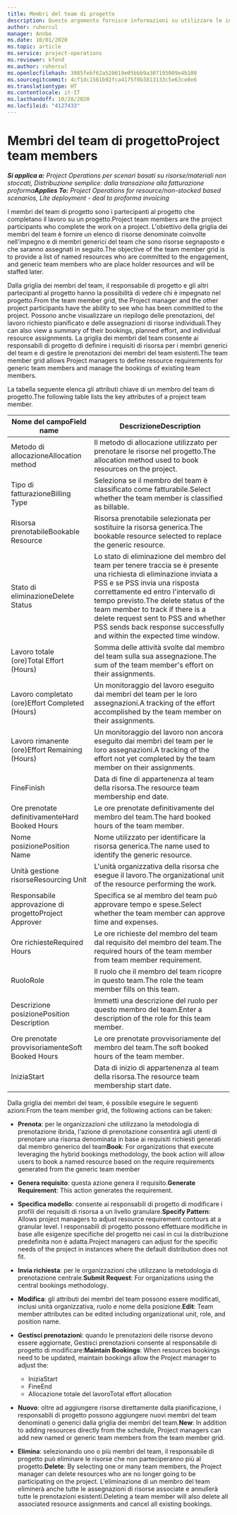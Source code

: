 ```yaml
---
title: Membri del team di progetto
description: Questo argomento fornisce informazioni su utilizzare le informazioni, gli attributi e la pianificazione dei membri del team di progetto.
author: ruhercul
manager: Annbe
ms.date: 10/01/2020
ms.topic: article
ms.service: project-operations
ms.reviewer: kfend
ms.author: ruhercul
ms.openlocfilehash: 3985febf62a520619e05bbb9a307195009e4b100
ms.sourcegitcommit: 4cf1dc1561b92fca4175f0b3813133c5e63ce8e6
ms.translationtype: HT
ms.contentlocale: it-IT
ms.lasthandoff: 10/28/2020
ms.locfileid: "4127433"
---
```

# <a name="project-team-members"></a><span data-ttu-id="707b5-103">Membri del team di progetto</span><span class="sxs-lookup"><span data-stu-id="707b5-103">Project team members</span></span>

<span data-ttu-id="707b5-104">_**Si applica a:** Project Operations per scenari basati su risorse/materiali non stoccati, Distribuzione semplice: dalla transazione alla fatturazione proforma_</span><span class="sxs-lookup"><span data-stu-id="707b5-104">_**Applies To:** Project Operations for resource/non-stocked based scenarios, Lite deployment - deal to proforma invoicing_</span></span>

<span data-ttu-id="707b5-105">I membri del team di progetto sono i partecipanti al progetto che completano il lavoro su un progetto.</span><span class="sxs-lookup"><span data-stu-id="707b5-105">Project team members are the project participants who complete the work on a project.</span></span> <span data-ttu-id="707b5-106">L'obiettivo della griglia dei membri del team è fornire un elenco di risorse denominate coinvolte nell'impegno e di membri generici del team che sono risorse segnaposto e che saranno assegnati in seguito.</span><span class="sxs-lookup"><span data-stu-id="707b5-106">The objective of the team member grid is to provide a list of named resources who are committed to the engagement, and generic team members who are place holder resources and will be staffed later.</span></span>

<span data-ttu-id="707b5-107">Dalla griglia dei membri del team, il responsabile di progetto e gli altri partecipanti al progetto hanno la possibilità di vedere chi è impegnato nel progetto.</span><span class="sxs-lookup"><span data-stu-id="707b5-107">From the team member grid, the Project manager and the other project participants have the ability to see who has been committed to the project.</span></span> <span data-ttu-id="707b5-108">Possono anche visualizzare un riepilogo delle prenotazioni, del lavoro richiesto pianificato e delle assegnazioni di risorse individuali.</span><span class="sxs-lookup"><span data-stu-id="707b5-108">They can also view a summary of their bookings, planned effort, and individual resource assignments.</span></span> <span data-ttu-id="707b5-109">La griglia dei membri del team consente ai responsabili di progetto di definire i requisiti di risorsa per i membri generici del team e di gestire le prenotazioni dei membri del team esistenti.</span><span class="sxs-lookup"><span data-stu-id="707b5-109">The team member grid allows Project managers to define resource requirements for generic team members and manage the bookings of existing team members.</span></span>

<span data-ttu-id="707b5-110">La tabella seguente elenca gli attributi chiave di un membro del team di progetto.</span><span class="sxs-lookup"><span data-stu-id="707b5-110">The following table lists the key attributes of a project team member.</span></span>

| <span data-ttu-id="707b5-111">Nome del campo</span><span class="sxs-lookup"><span data-stu-id="707b5-111">Field name</span></span>          | <span data-ttu-id="707b5-112">Descrizione</span><span class="sxs-lookup"><span data-stu-id="707b5-112">Description</span></span>                                                                                                                                                                  |
|--------------------------|-----------------------------------------------------------------------------------------------------------------------------------------------------------------------------------|
| <span data-ttu-id="707b5-113">Metodo di allocazione</span><span class="sxs-lookup"><span data-stu-id="707b5-113">Allocation method</span></span>        | <span data-ttu-id="707b5-114">Il metodo di allocazione utilizzato per prenotare le risorse nel progetto.</span><span class="sxs-lookup"><span data-stu-id="707b5-114">The allocation method used to book resources on the project.</span></span>                                                                         |
| <span data-ttu-id="707b5-115">Tipo di fatturazione</span><span class="sxs-lookup"><span data-stu-id="707b5-115">Billing Type</span></span>             | <span data-ttu-id="707b5-116">Seleziona se il membro del team è classificato come fatturabile.</span><span class="sxs-lookup"><span data-stu-id="707b5-116">Select whether the team member is classified as billable.</span></span>                                                                                                                                       |
| <span data-ttu-id="707b5-117">Risorsa prenotabile</span><span class="sxs-lookup"><span data-stu-id="707b5-117">Bookable Resource</span></span>        | <span data-ttu-id="707b5-118">Risorsa prenotabile selezionata per sostituire la risorsa generica.</span><span class="sxs-lookup"><span data-stu-id="707b5-118">The bookable resource selected to replace the generic resource.</span></span>                                                                                                                   |
| <span data-ttu-id="707b5-119">Stato di eliminazione</span><span class="sxs-lookup"><span data-stu-id="707b5-119">Delete Status</span></span>            | <span data-ttu-id="707b5-120">Lo stato di eliminazione del membro del team per tenere traccia se è presente una richiesta di eliminazione inviata a PSS e se PSS invia una risposta correttamente ed entro l'intervallo di tempo previsto.</span><span class="sxs-lookup"><span data-stu-id="707b5-120">The delete status of the team member to track if there is a delete request sent to PSS and whether PSS sends back response successfully and within the expected time window.</span></span> |
| <span data-ttu-id="707b5-121">Lavoro totale (ore)</span><span class="sxs-lookup"><span data-stu-id="707b5-121">Total Effort (Hours)</span></span>     | <span data-ttu-id="707b5-122">Somma delle attività svolte dal membro del team sulla sua assegnazione.</span><span class="sxs-lookup"><span data-stu-id="707b5-122">The sum of the team member's effort on their assignments.</span></span>                                                                                                                         |
| <span data-ttu-id="707b5-123">Lavoro completato (ore)</span><span class="sxs-lookup"><span data-stu-id="707b5-123">Effort Completed (Hours)</span></span> | <span data-ttu-id="707b5-124">Un monitoraggio del lavoro eseguito dai membri del team per le loro assegnazioni.</span><span class="sxs-lookup"><span data-stu-id="707b5-124">A tracking of the effort accomplished by the team member on their assignments.</span></span>                                                                                           |
| <span data-ttu-id="707b5-125">Lavoro rimanente (ore)</span><span class="sxs-lookup"><span data-stu-id="707b5-125">Effort Remaining (Hours)</span></span> | <span data-ttu-id="707b5-126">Un monitoraggio del lavoro non ancora eseguito dai membri del team per le loro assegnazioni.</span><span class="sxs-lookup"><span data-stu-id="707b5-126">A tracking of the effort not yet completed by the team member on their assignments.</span></span>                                                                                    |
| <span data-ttu-id="707b5-127">Fine</span><span class="sxs-lookup"><span data-stu-id="707b5-127">Finish</span></span>                   | <span data-ttu-id="707b5-128">Data di fine di appartenenza al team della risorsa.</span><span class="sxs-lookup"><span data-stu-id="707b5-128">The resource team membership end date.</span></span>                                                                                                                                            |
| <span data-ttu-id="707b5-129">Ore prenotate definitivamente</span><span class="sxs-lookup"><span data-stu-id="707b5-129">Hard Booked Hours</span></span>        | <span data-ttu-id="707b5-130">Le ore prenotate definitivamente del membro del team.</span><span class="sxs-lookup"><span data-stu-id="707b5-130">The hard booked hours of the team member.</span></span>                                                                                                                                                                |
| <span data-ttu-id="707b5-131">Nome posizione</span><span class="sxs-lookup"><span data-stu-id="707b5-131">Position Name</span></span>            | <span data-ttu-id="707b5-132">Nome utilizzato per identificare la risorsa generica.</span><span class="sxs-lookup"><span data-stu-id="707b5-132">The name used to identify the generic resource.</span></span>                                                                                                                                   |
| <span data-ttu-id="707b5-133">Unità gestione risorse</span><span class="sxs-lookup"><span data-stu-id="707b5-133">Resourcing Unit</span></span>          | <span data-ttu-id="707b5-134">L'unità organizzativa della risorsa che esegue il lavoro.</span><span class="sxs-lookup"><span data-stu-id="707b5-134">The organizational unit of the resource performing the work.</span></span>                                                                                                                      |
| <span data-ttu-id="707b5-135">Responsabile approvazione di progetto</span><span class="sxs-lookup"><span data-stu-id="707b5-135">Project Approver</span></span>         | <span data-ttu-id="707b5-136">Specifica se al membro del team può approvare tempo e spese.</span><span class="sxs-lookup"><span data-stu-id="707b5-136">Select whether the team member can approve time and expenses.</span></span>                                                                                                                     |
| <span data-ttu-id="707b5-137">Ore richieste</span><span class="sxs-lookup"><span data-stu-id="707b5-137">Required Hours</span></span>           | <span data-ttu-id="707b5-138">Le ore richieste del membro del team dal requisito del membro del team.</span><span class="sxs-lookup"><span data-stu-id="707b5-138">The required hours of the team member from team member requirement.</span></span>                                                                                                                       |
| <span data-ttu-id="707b5-139">Ruolo</span><span class="sxs-lookup"><span data-stu-id="707b5-139">Role</span></span>                     | <span data-ttu-id="707b5-140">Il ruolo che il membro del team ricopre in questo team.</span><span class="sxs-lookup"><span data-stu-id="707b5-140">The role the team member fills on this team.</span></span>                                                                                                                                |
| <span data-ttu-id="707b5-141">Descrizione posizione</span><span class="sxs-lookup"><span data-stu-id="707b5-141">Position Description</span></span>     | <span data-ttu-id="707b5-142">Immetti una descrizione del ruolo per questo membro del team.</span><span class="sxs-lookup"><span data-stu-id="707b5-142">Enter a description of the role for this team member.</span></span>                                                                                                                             |
| <span data-ttu-id="707b5-143">Ore prenotate provvisoriamente</span><span class="sxs-lookup"><span data-stu-id="707b5-143">Soft Booked Hours</span></span>        | <span data-ttu-id="707b5-144">Le ore prenotate provvisoriamente del membro del team.</span><span class="sxs-lookup"><span data-stu-id="707b5-144">The soft booked hours of the team member.</span></span>                                                                                                                                                                 |
| <span data-ttu-id="707b5-145">Inizia</span><span class="sxs-lookup"><span data-stu-id="707b5-145">Start</span></span>                    | <span data-ttu-id="707b5-146">Data di inizio di appartenenza al team della risorsa.</span><span class="sxs-lookup"><span data-stu-id="707b5-146">The resource team membership start date.</span></span>                                                                                                                                          |

<span data-ttu-id="707b5-147">Dalla griglia dei membri del team, è possibile eseguire le seguenti azioni:</span><span class="sxs-lookup"><span data-stu-id="707b5-147">From the team member grid, the following actions can be taken:</span></span>

- <span data-ttu-id="707b5-148">**Prenota**: per le organizzazioni che utilizzano la metodologia di prenotazione ibrida, l'azione di prenotazione consentirà agli utenti di prenotare una risorsa denominata in base ai requisiti richiesti generati dal membro generico del team</span><span class="sxs-lookup"><span data-stu-id="707b5-148">**Book**: For organizations that execute leveraging the hybrid bookings methodology, the book action will allow users to book a named resource based on the require requirements generated from the generic team member</span></span>
- <span data-ttu-id="707b5-149">**Genera requisito**: questa azione genera il requisito.</span><span class="sxs-lookup"><span data-stu-id="707b5-149">**Generate Requirement**: This action generates the requirement.</span></span>
- <span data-ttu-id="707b5-150">**Specifica modello**: consente ai responsabili di progetto di modificare i profili dei requisiti di risorsa a un livello granulare.</span><span class="sxs-lookup"><span data-stu-id="707b5-150">**Specify Pattern**: Allows project managers to adjust resource requirement contours at a granular level.</span></span> <span data-ttu-id="707b5-151">I responsabili di progetto possono effettuare modifiche in base alle esigenze specifiche del progetto nei casi in cui la distribuzione predefinita non è adatta.</span><span class="sxs-lookup"><span data-stu-id="707b5-151">Project managers can adjust for the specific needs of the project in instances where the default distribution does not fit.</span></span>
- <span data-ttu-id="707b5-152">**Invia richiesta**: per le organizzazioni che utilizzano la metodologia di prenotazione centrale.</span><span class="sxs-lookup"><span data-stu-id="707b5-152">**Submit Request**: For organizations using the central bookings methodology.</span></span>
- <span data-ttu-id="707b5-153">**Modifica**: gli attributi dei membri del team possono essere modificati, inclusi unità organizzativa, ruolo e nome della posizione.</span><span class="sxs-lookup"><span data-stu-id="707b5-153">**Edit**: Team member attributes can be edited including organizational unit, role, and position name.</span></span>
- <span data-ttu-id="707b5-154">**Gestisci prenotazioni**: quando le prenotazioni delle risorse devono essere aggiornate, Gestisci prenotazioni consente al responsabile di progetto di modificare:</span><span class="sxs-lookup"><span data-stu-id="707b5-154">**Maintain Bookings**: When resources bookings need to be updated, maintain bookings allow the Project manager to adjust the:</span></span>

    - <span data-ttu-id="707b5-155">Inizia</span><span class="sxs-lookup"><span data-stu-id="707b5-155">Start</span></span>
    - <span data-ttu-id="707b5-156">Fine</span><span class="sxs-lookup"><span data-stu-id="707b5-156">End</span></span>
    - <span data-ttu-id="707b5-157">Allocazione totale del lavoro</span><span class="sxs-lookup"><span data-stu-id="707b5-157">Total effort allocation</span></span>

- <span data-ttu-id="707b5-158">**Nuovo**: oltre ad aggiungere risorse direttamente dalla pianificazione, i responsabili di progetto possono aggiungere nuovi membri del team denominati o generici dalla griglia dei membri del team.</span><span class="sxs-lookup"><span data-stu-id="707b5-158">**New**: In addition to adding resources directly from the schedule, Project managers can add new named or generic team members from the team member grid.</span></span>
- <span data-ttu-id="707b5-159">**Elimina**: selezionando uno o più membri del team, il responsabile di progetto può eliminare le risorse che non parteciperanno più al progetto.</span><span class="sxs-lookup"><span data-stu-id="707b5-159">**Delete**: By selecting one or many team members, the Project manager can delete resources who are no longer going to be participating on the project.</span></span> <span data-ttu-id="707b5-160">L'eliminazione di un membro del team eliminerà anche tutte le assegnazioni di risorse associate e annullerà tutte le prenotazioni esistenti.</span><span class="sxs-lookup"><span data-stu-id="707b5-160">Deleting a team member will also delete all associated resource assignments and  cancel all existing bookings.</span></span>
